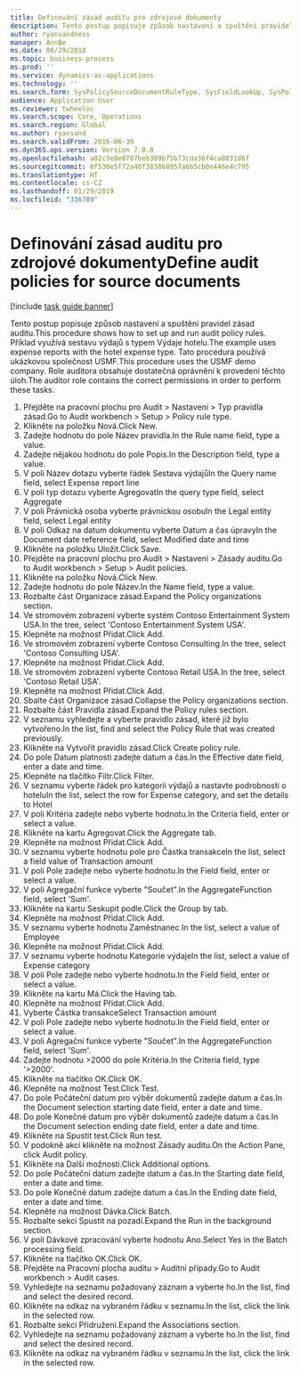 ```yaml
---
title: Definování zásad auditu pro zdrojové dokumenty
description: Tento postup popisuje způsob nastavení a spuštění pravidel zásad auditu.
author: ryansandness
manager: AnnBe
ms.date: 08/29/2018
ms.topic: business-process
ms.prod: ''
ms.service: dynamics-ax-applications
ms.technology: ''
ms.search.form: SysPolicySourceDocumentRuleType, SysFieldLookUp, SysPolicyListPage, SysPolicy, AuditPolicyRule, SysQueryForm, SysQueryFieldLookUp, AuditPolicyDateSelection, AuditPolicyAdditionalOption, BatchJob, CaseDetail
audience: Application User
ms.reviewer: twheeloc
ms.search.scope: Core, Operations
ms.search.region: Global
ms.author: ryansand
ms.search.validFrom: 2016-06-30
ms.dyn365.ops.version: Version 7.0.0
ms.openlocfilehash: a82c3e8e8787beb309b75b73cda36f4ca8031d6f
ms.sourcegitcommit: 0f530e5f72a40f383868957a6b5cb0e446e4c795
ms.translationtype: HT
ms.contentlocale: cs-CZ
ms.lasthandoff: 01/29/2019
ms.locfileid: "336789"
---
```

# <a name="define-audit-policies-for-source-documents"></a><span data-ttu-id="e5372-103">Definování zásad auditu pro zdrojové dokumenty</span><span class="sxs-lookup"><span data-stu-id="e5372-103">Define audit policies for source documents</span></span>

[!include [task guide banner](../../includes/task-guide-banner.md)]

<span data-ttu-id="e5372-104">Tento postup popisuje způsob nastavení a spuštění pravidel zásad auditu.</span><span class="sxs-lookup"><span data-stu-id="e5372-104">This procedure shows how to set up and run audit policy rules.</span></span> <span data-ttu-id="e5372-105">Příklad využívá sestavu výdajů s typem Výdaje hotelu.</span><span class="sxs-lookup"><span data-stu-id="e5372-105">The example uses expense reports with the hotel expense type.</span></span> <span data-ttu-id="e5372-106">Tato procedura používá ukázkovou společnost USMF.</span><span class="sxs-lookup"><span data-stu-id="e5372-106">This procedure uses the USMF demo company.</span></span> <span data-ttu-id="e5372-107">Role auditora obsahuje dostatečná oprávnění k provedení těchto úloh.</span><span class="sxs-lookup"><span data-stu-id="e5372-107">The auditor role contains the correct permissions in order to perform these tasks.</span></span>

1. <span data-ttu-id="e5372-108">Přejděte na pracovní plochu pro Audit > Nastavení > Typ pravidla zásad.</span><span class="sxs-lookup"><span data-stu-id="e5372-108">Go to Audit workbench > Setup > Policy rule type.</span></span>
2. <span data-ttu-id="e5372-109">Klikněte na položku Nová.</span><span class="sxs-lookup"><span data-stu-id="e5372-109">Click New.</span></span>
3. <span data-ttu-id="e5372-110">Zadejte hodnotu do pole Název pravidla.</span><span class="sxs-lookup"><span data-stu-id="e5372-110">In the Rule name field, type a value.</span></span>
4. <span data-ttu-id="e5372-111">Zadejte nějakou hodnotu do pole Popis.</span><span class="sxs-lookup"><span data-stu-id="e5372-111">In the Description field, type a value.</span></span>
5. <span data-ttu-id="e5372-112">V poli Název dotazu vyberte řádek Sestava výdajů</span><span class="sxs-lookup"><span data-stu-id="e5372-112">In the Query name field, select Expense report line</span></span>
6. <span data-ttu-id="e5372-113">V poli typ dotazu vyberte Agregovat</span><span class="sxs-lookup"><span data-stu-id="e5372-113">In the query type field, select Aggregate</span></span>
7. <span data-ttu-id="e5372-114">V poli Právnická osoba vyberte právnickou osobu</span><span class="sxs-lookup"><span data-stu-id="e5372-114">In the Legal entity field, select Legal entity</span></span>
8. <span data-ttu-id="e5372-115">V poli Odkaz na datum dokumentu vyberte Datum a čas úpravy</span><span class="sxs-lookup"><span data-stu-id="e5372-115">In the Document date reference field, select Modified date and time</span></span>
9. <span data-ttu-id="e5372-116">Klikněte na položku Uložit.</span><span class="sxs-lookup"><span data-stu-id="e5372-116">Click Save.</span></span>
10. <span data-ttu-id="e5372-117">Přejděte na pracovní plochu pro Audit > Nastavení > Zásady auditu.</span><span class="sxs-lookup"><span data-stu-id="e5372-117">Go to Audit workbench > Setup > Audit policies.</span></span>
11. <span data-ttu-id="e5372-118">Klikněte na položku Nová.</span><span class="sxs-lookup"><span data-stu-id="e5372-118">Click New.</span></span>
12. <span data-ttu-id="e5372-119">Zadejte hodnotu do pole Název.</span><span class="sxs-lookup"><span data-stu-id="e5372-119">In the Name field, type a value.</span></span>
13. <span data-ttu-id="e5372-120">Rozbalte část Organizace zásad.</span><span class="sxs-lookup"><span data-stu-id="e5372-120">Expand the Policy organizations section.</span></span>
14. <span data-ttu-id="e5372-121">Ve stromovém zobrazení vyberte systém Contoso Entertainment System USA.</span><span class="sxs-lookup"><span data-stu-id="e5372-121">In the tree, select 'Contoso Entertainment System USA'.</span></span>
15. <span data-ttu-id="e5372-122">Klepněte na možnost Přidat.</span><span class="sxs-lookup"><span data-stu-id="e5372-122">Click Add.</span></span>
16. <span data-ttu-id="e5372-123">Ve stromovém zobrazení vyberte Contoso Consulting.</span><span class="sxs-lookup"><span data-stu-id="e5372-123">In the tree, select 'Contoso Consulting USA'.</span></span>
17. <span data-ttu-id="e5372-124">Klepněte na možnost Přidat.</span><span class="sxs-lookup"><span data-stu-id="e5372-124">Click Add.</span></span>
18. <span data-ttu-id="e5372-125">Ve stromovém zobrazení vyberte Contoso Retail USA.</span><span class="sxs-lookup"><span data-stu-id="e5372-125">In the tree, select 'Contoso Retail USA'.</span></span>
19. <span data-ttu-id="e5372-126">Klepněte na možnost Přidat.</span><span class="sxs-lookup"><span data-stu-id="e5372-126">Click Add.</span></span>
20. <span data-ttu-id="e5372-127">Sbalte část Organizace zásad.</span><span class="sxs-lookup"><span data-stu-id="e5372-127">Collapse the Policy organizations section.</span></span>
21. <span data-ttu-id="e5372-128">Rozbalte část Pravidla zásad.</span><span class="sxs-lookup"><span data-stu-id="e5372-128">Expand the Policy rules section.</span></span>
22. <span data-ttu-id="e5372-129">V seznamu vyhledejte a vyberte pravidlo zásad, které již bylo vytvořeno.</span><span class="sxs-lookup"><span data-stu-id="e5372-129">In the list, find and select the Policy Rule that was created previously.</span></span>
23. <span data-ttu-id="e5372-130">Klikněte na Vytvořit pravidlo zásad.</span><span class="sxs-lookup"><span data-stu-id="e5372-130">Click Create policy rule.</span></span>
24. <span data-ttu-id="e5372-131">Do pole Datum platnosti zadejte datum a čas.</span><span class="sxs-lookup"><span data-stu-id="e5372-131">In the Effective date field, enter a date and time.</span></span>
25. <span data-ttu-id="e5372-132">Klepněte na tlačítko Filtr.</span><span class="sxs-lookup"><span data-stu-id="e5372-132">Click Filter.</span></span>
26. <span data-ttu-id="e5372-133">V seznamu vyberte řádek pro kategorii výdajů a nastavte podrobnosti o hotelu</span><span class="sxs-lookup"><span data-stu-id="e5372-133">In the list, select the row for Expense category, and set the details to Hotel</span></span>
27. <span data-ttu-id="e5372-134">V poli Kritéria zadejte nebo vyberte hodnotu.</span><span class="sxs-lookup"><span data-stu-id="e5372-134">In the Criteria field, enter or select a value.</span></span>
28. <span data-ttu-id="e5372-135">Klikněte na kartu Agregovat.</span><span class="sxs-lookup"><span data-stu-id="e5372-135">Click the Aggregate tab.</span></span>
29. <span data-ttu-id="e5372-136">Klepněte na možnost Přidat.</span><span class="sxs-lookup"><span data-stu-id="e5372-136">Click Add.</span></span>
30. <span data-ttu-id="e5372-137">V seznamu vyberte hodnotu pole pro Částka transakce</span><span class="sxs-lookup"><span data-stu-id="e5372-137">In the list, select a field value of Transaction amount</span></span>
31. <span data-ttu-id="e5372-138">V poli Pole zadejte nebo vyberte hodnotu.</span><span class="sxs-lookup"><span data-stu-id="e5372-138">In the Field field, enter or select a value.</span></span>
32. <span data-ttu-id="e5372-139">V poli Agregační funkce vyberte "Součet".</span><span class="sxs-lookup"><span data-stu-id="e5372-139">In the AggregateFunction field, select 'Sum'.</span></span>
33. <span data-ttu-id="e5372-140">Klikněte na kartu Seskupit podle.</span><span class="sxs-lookup"><span data-stu-id="e5372-140">Click the Group by tab.</span></span>
34. <span data-ttu-id="e5372-141">Klepněte na možnost Přidat.</span><span class="sxs-lookup"><span data-stu-id="e5372-141">Click Add.</span></span>
35. <span data-ttu-id="e5372-142">V seznamu vyberte hodnotu Zaměstnanec </span><span class="sxs-lookup"><span data-stu-id="e5372-142">In the list, select a value of Employee</span></span> 
36. <span data-ttu-id="e5372-143">Klepněte na možnost Přidat.</span><span class="sxs-lookup"><span data-stu-id="e5372-143">Click Add.</span></span>
37. <span data-ttu-id="e5372-144">V seznamu vyberte hodnotu Kategorie výdaje</span><span class="sxs-lookup"><span data-stu-id="e5372-144">In the list, select a value of Expense category</span></span>
38. <span data-ttu-id="e5372-145">V poli Pole zadejte nebo vyberte hodnotu.</span><span class="sxs-lookup"><span data-stu-id="e5372-145">In the Field field, enter or select a value.</span></span>
39. <span data-ttu-id="e5372-146">Klikněte na kartu Má.</span><span class="sxs-lookup"><span data-stu-id="e5372-146">Click the Having tab.</span></span>
40. <span data-ttu-id="e5372-147">Klepněte na možnost Přidat.</span><span class="sxs-lookup"><span data-stu-id="e5372-147">Click Add.</span></span>
41. <span data-ttu-id="e5372-148">Vyberte Částka transakce</span><span class="sxs-lookup"><span data-stu-id="e5372-148">Select Transaction amount</span></span>
42. <span data-ttu-id="e5372-149">V poli Pole zadejte nebo vyberte hodnotu.</span><span class="sxs-lookup"><span data-stu-id="e5372-149">In the Field field, enter or select a value.</span></span>
43. <span data-ttu-id="e5372-150">V poli Agregační funkce vyberte "Součet".</span><span class="sxs-lookup"><span data-stu-id="e5372-150">In the AggregateFunction field, select 'Sum'.</span></span>
44. <span data-ttu-id="e5372-151">Zadejte hodnotu >2000 do pole Kritéria.</span><span class="sxs-lookup"><span data-stu-id="e5372-151">In the Criteria field, type '>2000'.</span></span>
45. <span data-ttu-id="e5372-152">Klikněte na tlačítko OK.</span><span class="sxs-lookup"><span data-stu-id="e5372-152">Click OK.</span></span>
46. <span data-ttu-id="e5372-153">Klepněte na možnost Test.</span><span class="sxs-lookup"><span data-stu-id="e5372-153">Click Test.</span></span>
47. <span data-ttu-id="e5372-154">Do pole Počáteční datum pro výběr dokumentů zadejte datum a čas.</span><span class="sxs-lookup"><span data-stu-id="e5372-154">In the Document selection starting date field, enter a date and time.</span></span>
48. <span data-ttu-id="e5372-155">Do pole Konečné datum pro výběr dokumentů zadejte datum a čas.</span><span class="sxs-lookup"><span data-stu-id="e5372-155">In the Document selection ending date field, enter a date and time.</span></span>
49. <span data-ttu-id="e5372-156">Klikněte na Spustit test.</span><span class="sxs-lookup"><span data-stu-id="e5372-156">Click Run test.</span></span>
50. <span data-ttu-id="e5372-157">V podokně akcí klikněte na možnost Zásady auditu.</span><span class="sxs-lookup"><span data-stu-id="e5372-157">On the Action Pane, click Audit policy.</span></span>
51. <span data-ttu-id="e5372-158">Klikněte na Další možnosti.</span><span class="sxs-lookup"><span data-stu-id="e5372-158">Click Additional options.</span></span>
52. <span data-ttu-id="e5372-159">Do pole Počáteční datum zadejte datum a čas.</span><span class="sxs-lookup"><span data-stu-id="e5372-159">In the Starting date field, enter a date and time.</span></span>
53. <span data-ttu-id="e5372-160">Do pole Konečné datum zadejte datum a čas.</span><span class="sxs-lookup"><span data-stu-id="e5372-160">In the Ending date field, enter a date and time.</span></span>
54. <span data-ttu-id="e5372-161">Klepněte na možnost Dávka.</span><span class="sxs-lookup"><span data-stu-id="e5372-161">Click Batch.</span></span>
55. <span data-ttu-id="e5372-162">Rozbalte sekci Spustit na pozadí.</span><span class="sxs-lookup"><span data-stu-id="e5372-162">Expand the Run in the background section.</span></span>
56. <span data-ttu-id="e5372-163">V poli Dávkové zpracování vyberte hodnotu Ano.</span><span class="sxs-lookup"><span data-stu-id="e5372-163">Select Yes in the Batch processing field.</span></span>
57. <span data-ttu-id="e5372-164">Klikněte na tlačítko OK.</span><span class="sxs-lookup"><span data-stu-id="e5372-164">Click OK.</span></span>
58. <span data-ttu-id="e5372-165">Přejděte na Pracovní plocha auditu > Auditní případy.</span><span class="sxs-lookup"><span data-stu-id="e5372-165">Go to Audit workbench > Audit cases.</span></span>
59. <span data-ttu-id="e5372-166">Vyhledejte na seznamu požadovaný záznam a vyberte ho.</span><span class="sxs-lookup"><span data-stu-id="e5372-166">In the list, find and select the desired record.</span></span>
60. <span data-ttu-id="e5372-167">Klikněte na odkaz na vybraném řádku v seznamu.</span><span class="sxs-lookup"><span data-stu-id="e5372-167">In the list, click the link in the selected row.</span></span>
61. <span data-ttu-id="e5372-168">Rozbalte sekci Přidružení.</span><span class="sxs-lookup"><span data-stu-id="e5372-168">Expand the Associations section.</span></span>
62. <span data-ttu-id="e5372-169">Vyhledejte na seznamu požadovaný záznam a vyberte ho.</span><span class="sxs-lookup"><span data-stu-id="e5372-169">In the list, find and select the desired record.</span></span>
63. <span data-ttu-id="e5372-170">Klikněte na odkaz na vybraném řádku v seznamu.</span><span class="sxs-lookup"><span data-stu-id="e5372-170">In the list, click the link in the selected row.</span></span>

